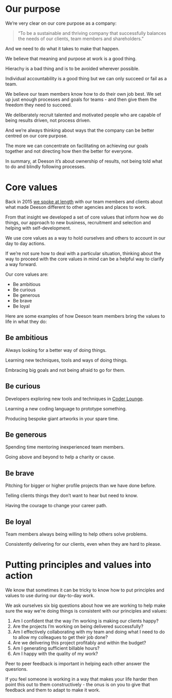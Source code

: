 # Our purpose

We’re very clear on our core purpose as a company:

> “To be a sustainable and thriving company that successfully balances the needs of our clients, team members and shareholders.”

And we need to do what it takes to make that happen. 

We believe that meaning and purpose at work is a good thing.

Hierachy is a bad thing and is to be avoided wherever possible. 

Individual accountability is a good thing but we can only succeed or fail as a team.

We believe our team members know how to do their own job best. We set up just enough processes and goals for teams - and then give them the freedom they need to succeed.

We deliberately recruit talented and motivated people who are capable of being results driven, not process driven. 

And we’re always thinking about ways that the company can be better centred on our core purpose.

The more we can concentrate on facilitating on achieving our goals together and not directing how then the better for everyone.

In summary, at Deeson it’s about ownership of results, not being told what to do and blindly following processes. 

# Core values

Back in 2015 [we spoke at length](https://www.deeson.co.uk/blog/evolving-our-culture-deeson-facilitation-over-management "Blog post on evolving culture") with our team members and clients about what made Deeson different to other agencies and places to work.

From that insight we developed a set of core values that inform how we do things, our approach to new business, recruitment and selection and helping with self-development. 

We use core values as a way to hold ourselves and others to account in our day to day actions.

If we’re not sure how to deal with a particular situation, thinking about the way to proceed with the core values in mind can be a helpful way to clarify a way forward.

Our core values are:

* Be ambitious
* Be curious
* Be generous
* Be brave
* Be loyal

Here are some examples of how Deeson team members bring the values to life in what they do:

## Be ambitious
Always looking for a better way of doing things.

Learning new techniques, tools and ways of doing things.

Embracing big goals and not being afraid to go for them.

## Be curious
Developers exploring new tools and techniques in [Coder Lounge](http://handbook.deeson.co.uk/development/coder-lounge/).

Learning a new coding language to prototype something.

Producing bespoke giant artworks in your spare time.

## Be generous
Spending time mentoring inexperienced team members.

Going above and beyond to help a charity or cause.

## Be brave
Pitching for bigger or higher profile projects than we have done before.

Telling clients things they don’t want to hear but need to know.

Having the courage to change your career path.

## Be loyal
Team members always being willing to help others solve problems.

Consistently delivering for our clients, even when they are hard to please.

# Putting principles and values into action

We know that sometimes it can be tricky to know how to put principles and values to use during our day-to-day work. 

We ask ourselves six big questions about how we are working to help make sure the way we're doing things is consistent with our principles and values:

1. Am I confident that the way I’m working is making our clients happy?
2. Are the projects I’m working on being delivered successfully?
3. Am I effectively collaborating with my team and doing what I need to do to allow my colleagues to get their job done?
4. Are we delivering this project profitably and within the budget? 
5. Am I generating sufficient billable hours?
6. Am I happy with the quality of my work?

Peer to peer feedback is important in helping each other answer the quesrions. 

If you feel someone is working in a way that makes your life harder then point this out to them constructively - the onus is on you to give that feedback and them to adapt to make it work.
